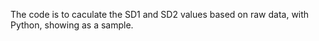 The code is to caculate the SD1 and SD2 values based on raw data, with Python, showing as a sample.
